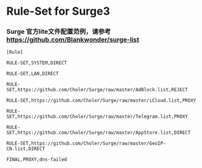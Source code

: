 # Rule-Set for Surge3

### Surge 官方lite文件配置范例，请参考 https://github.com/Blankwonder/surge-list

```
[Rule]

RULE-SET,SYSTEM,DIRECT

RULE-SET,LAN,DIRECT

RULE-SET,https://github.com/Choler/Surge/raw/master/AdBlock.list,REJECT

RULE-SET,https://github.com/Choler/Surge/raw/master/iCloud.list,PROXY

RULE-SET,https://github.com/Choler/Surge/raw/master/Telegram.list,PROXY

RULE-SET,https://github.com/Choler/Surge/raw/master/AppStore.list,DIRECT

RULE-SET,https://github.com/Choler/Surge/raw/master/GeoIP-CN.list,DIRECT

FINAL,PROXY,dns-failed